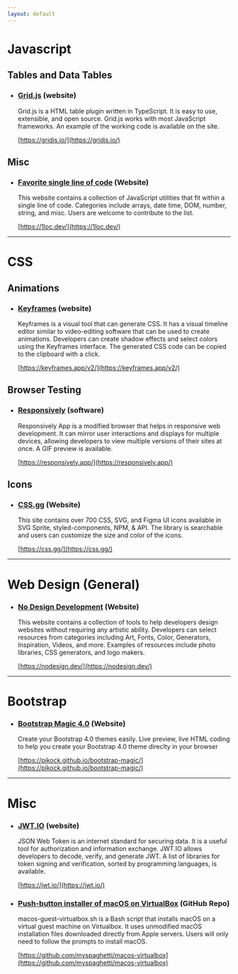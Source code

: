 ```yaml
---
layout: default
---
```

# Javascript<a name="js"></a>
## Tables and Data Tables
- ### [Grid.js](https://gridjs.io/) (website)
  Grid.js is a HTML table plugin written in TypeScript. It is easy to use, extensible, and open source. Grid.js works with most JavaScript frameworks. An example of the working code is available on the site.

  [https://gridjs.io/](https://gridjs.io/)

## Misc
- ### [Favorite single line of code](https://1loc.dev/) (Website)
  This website contains a collection of JavaScript utilities that fit within a single line of code. Categories include arrays, date time, DOM, number, string, and misc. Users are welcome to contribute to the list.

  [https://1loc.dev/](https://1loc.dev/)

--------------

# CSS<a name="css"></a>
## Animations 
- ### [Keyframes](https://keyframes.app/v2/) (website)
  Keyframes is a visual tool that can generate CSS. It has a visual timeline editor similar to video-editing software that can be used to create animations. Developers can create shadow effects and select colors using the Keyframes interface. The generated CSS code can be copied to the clipboard with a click. 

  [https://keyframes.app/v2/](https://keyframes.app/v2/)

## Browser Testing
- ### [Responsively](https://responsively.app/) (software)
  Responsively App is a modified browser that helps in responsive web development. It can mirror user interactions and displays for multiple devices, allowing developers to view multiple versions of their sites at once. A GIF preview is available.

  [https://responsively.app/](https://responsively.app/)

## Icons
- ### [CSS.gg](https://css.gg/) (Website)
  This site contains over 700 CSS, SVG, and Figma UI icons available in SVG Sprite, styled-components, NPM, & API. The library is searchable and users can customize the size and color of the icons.
  
  [https://css.gg/](https://css.gg/)

--------------

# Web Design (General)<a name="design"></a>
- ### [No Design Development](https://nodesign.dev/) (Website)
  This website contains a collection of tools to help developers design websites without requiring any artistic ability. Developers can select resources from categories including Art, Fonts, Color, Generators, Inspiration, Videos, and more. Examples of resources include photo libraries, CSS generators, and logo makers.

  [https://nodesign.dev/](https://nodesign.dev/)

--------------

# Bootstrap<a name="bootstrap"></a>
- ### [Bootstrap Magic 4.0](https://pikock.github.io/bootstrap-magic/) (Website)
  Create your Bootstrap 4.0 themes easily. Live preview, live HTML coding to help you create your Bootstrap 4.0 theme direclty in your browser

  [https://pikock.github.io/bootstrap-magic/](https://pikock.github.io/bootstrap-magic/)

--------------

# Misc<a name="misc"></a>
- ### [JWT.IO](https://jwt.io/) (website)
  JSON Web Token is an internet standard for securing data. It is a useful tool for authorization and information exchange. JWT.IO allows developers to decode, verify, and generate JWT. A list of libraries for token signing and verification, sorted by programming languages, is available.

  [https://jwt.io/](https://jwt.io/)

- ### [Push-button installer of macOS on VirtualBox](https://github.com/myspaghetti/macos-virtualbox) (GitHub Repo)
  macos-guest-virtualbox.sh is a Bash script that installs macOS on a virtual guest machine on Virtualbox. It uses unmodified macOS installation files downloaded directly from Apple servers. Users will only need to follow the prompts to install macOS.

  [https://github.com/myspaghetti/macos-virtualbox](https://github.com/myspaghetti/macos-virtualbox)